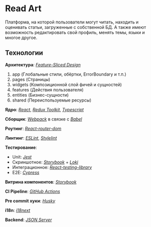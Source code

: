 # Read Art

Платформа, на которой пользователи могут читать, находить и оценивать статьи, загруженные с собственной БД. А также имеют возможность редактировать свой профиль, менять темы, языки и многое другое.

## Технологии

**Архитектура**: [*Feature-Sliced Design*](https://feature-sliced.design/ru/)

1. app (Глобальные стили, обёртки, ErrorBoundary и т.п.)
2. pages (Страницы)
3. widgets (Композиционной слой фичей и сущностей)
4. features (Действия пользователя)
5. entities (Бизнес-сущности)
6. shared (Переиспользуемые ресурсы)

**Ядро**: [*React*](https://react.dev/), [*Redux Toolkit*](https://redux-toolkit.js.org/), [*Typescript*](https://www.typescriptlang.org/)

**Сборщик**: [*Webpack*](https://webpack.js.org/) в связке с [*Babel*](https://babeljs.io/)

**Роутинг**: [*React-router-dom*](https://reactrouter.com/en/main)

**Линтинг**: [*ESLint*](https://eslint.org/), [*Stylelint*](https://stylelint.io/)

**Тестирование**:
- Unit: [*Jest*](https://jestjs.io/)
- Скриншотное: [*Storybook*](https://storybook.js.org) + [*Loki*](https://loki.js.org/)
- Интеграционное: [*React-testing-library*](https://testing-library.com/docs/react-testing-library/intro/)
- E2E: [*Cypress*](https://www.cypress.io/)

**Витрина компонентов**: [*Storybook*](https://storybook.js.org)

**CI Pipeline**: [*GitHub Actions*](https://docs.github.com/en/actions)

**Pre commit хуки**: [*Husky*](https://github.com/typicode/husky)

**i18n**: [*i18next*](https://react.i18next.com/)

**Backend**: [*JSON Server*](https://github.com/typicode/json-server)

